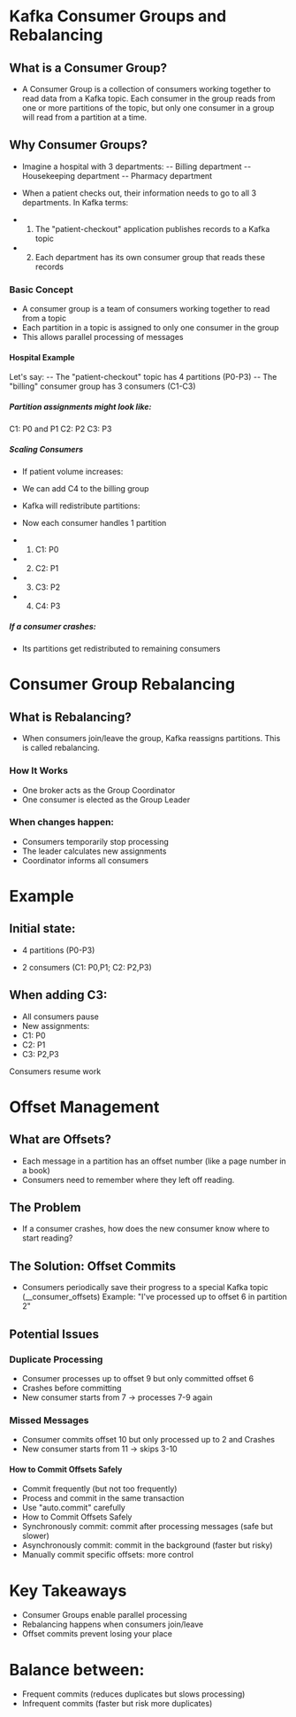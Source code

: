 # Kafka Consumer Groups and Rebalancing

## What is a Consumer Group?

- A Consumer Group is a collection of consumers working together to read data from a Kafka topic. Each consumer in the
  group reads from one or more partitions of the topic, but only one consumer in a group will read from a partition at a
  time.

## Why Consumer Groups?

- Imagine a hospital with 3 departments:
-- Billing department
-- Housekeeping department
-- Pharmacy department

- When a patient checks out, their information needs to go to all 3 departments. In Kafka terms:
- 1. The "patient-checkout" application publishes records to a Kafka topic
- 2. Each department has its own consumer group that reads these records

### Basic Concept
- A consumer group is a team of consumers working together to read from a topic
- Each partition in a topic is assigned to only one consumer in the group
- This allows parallel processing of messages

#### Hospital Example
Let's say:
-- The "patient-checkout" topic has 4 partitions (P0-P3)
-- The "billing" consumer group has 3 consumers (C1-C3)

##### Partition assignments might look like:
C1: P0 and P1
C2: P2
C3: P3

##### Scaling Consumers

- If patient volume increases:
- We can add C4 to the billing group
- Kafka will redistribute partitions:
- Now each consumer handles 1 partition

- 1. C1: P0
- 2. C2: P1
- 3. C3: P2
- 4. C4: P3

##### If a consumer crashes:
- Its partitions get redistributed to remaining consumers


# Consumer Group Rebalancing

## What is Rebalancing?
- When consumers join/leave the group, Kafka reassigns partitions. This is called rebalancing.

### How It Works
- One broker acts as the Group Coordinator
- One consumer is elected as the Group Leader

### When changes happen:
- Consumers temporarily stop processing
- The leader calculates new assignments
- Coordinator informs all consumers

# Example

## Initial state:

- 4 partitions (P0-P3)

- 2 consumers (C1: P0,P1; C2: P2,P3)

## When adding C3:

 - All consumers pause
- New assignments:
- C1: P0
- C2: P1
- C3: P2,P3

Consumers resume work


# Offset Management

## What are Offsets?
- Each message in a partition has an offset number (like a page number in a book)
- Consumers need to remember where they left off reading.

## The Problem
- If a consumer crashes, how does the new consumer know where to start reading?

## The Solution: Offset Commits
- Consumers periodically save their progress to a special Kafka topic (__consumer_offsets)
Example: "I've processed up to offset 6 in partition 2"

## Potential Issues

### Duplicate Processing

- Consumer processes up to offset 9 but only committed offset 6
- Crashes before committing
- New consumer starts from 7 → processes 7-9 again

### Missed Messages

- Consumer commits offset 10 but only processed up to 2 and Crashes
- New consumer starts from 11 → skips 3-10

#### How to Commit Offsets Safely
- Commit frequently (but not too frequently)
- Process and commit in the same transaction
- Use "auto.commit" carefully
- How to Commit Offsets Safely
- Synchronously commit: commit after processing messages (safe but slower)
- Asynchronously commit: commit in the background (faster but risky)
- Manually commit specific offsets: more control

# Key Takeaways
- Consumer Groups enable parallel processing
- Rebalancing happens when consumers join/leave
- Offset commits prevent losing your place

# Balance between:
- Frequent commits (reduces duplicates but slows processing)
- Infrequent commits (faster but risk more duplicates)